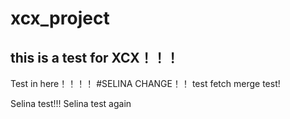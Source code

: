 # xcx_project
## this is a test for XCX！！！
Test in here！！！！
#SELINA CHANGE！！
test fetch
merge test!

Selina test!!!
Selina test again
